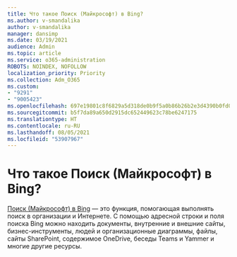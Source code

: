 ```yaml
---
title: Что такое Поиск (Майкрософт) в Bing?
ms.author: v-smandalika
author: v-smandalika
manager: dansimp
ms.date: 03/19/2021
audience: Admin
ms.topic: article
ms.service: o365-administration
ROBOTS: NOINDEX, NOFOLLOW
localization_priority: Priority
ms.collection: Adm_O365
ms.custom:
- "9291"
- "9005423"
ms.openlocfilehash: 697e19801c8f6829a5d318de0b9f5a0b86b26b2e3d4390b0fd05bee5ffa81080
ms.sourcegitcommit: b5f7da89a650d2915dc652449623c78be6247175
ms.translationtype: HT
ms.contentlocale: ru-RU
ms.lasthandoff: 08/05/2021
ms.locfileid: "53907967"
---
```

# <a name="what-is-microsoft-search-in-bing"></a>Что такое Поиск (Майкрософт) в Bing?

[Поиск (Майкрософт) в Bing](https://docs.microsoft.com/deployoffice/microsoft-search-bing#what-is-microsoft-search-in-bing) — это функция, помогающая выполнять поиск в организации и Интернете. С помощью адресной строки и поля поиска Bing можно находить документы, внутренние и внешние сайты, бизнес-инструменты, людей и организационные диаграммы, файлы, сайты SharePoint, содержимое OneDrive, беседы Teams и Yammer и многие другие ресурсы.